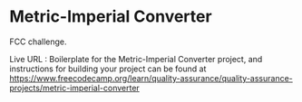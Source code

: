 # Metric-Imperial Converter

FCC challenge.

Live URL : 
Boilerplate for the Metric-Imperial Converter project, and instructions for building your project can be found at https://www.freecodecamp.org/learn/quality-assurance/quality-assurance-projects/metric-imperial-converter
